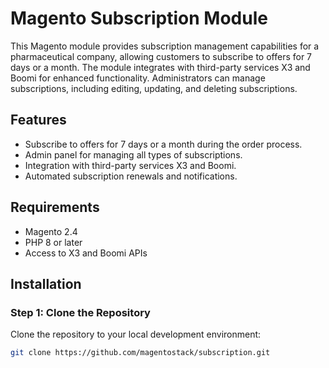 # Magento Subscription Module

This Magento module provides subscription management capabilities for a pharmaceutical company, allowing customers to subscribe to offers for 7 days or a month. The module integrates with third-party services X3 and Boomi for enhanced functionality. Administrators can manage subscriptions, including editing, updating, and deleting subscriptions.

## Features

- Subscribe to offers for 7 days or a month during the order process.
- Admin panel for managing all types of subscriptions.
- Integration with third-party services X3 and Boomi.
- Automated subscription renewals and notifications.

## Requirements

- Magento 2.4
- PHP 8 or later
- Access to X3 and Boomi APIs

## Installation

### Step 1: Clone the Repository

Clone the repository to your local development environment:

```bash
git clone https://github.com/magentostack/subscription.git
